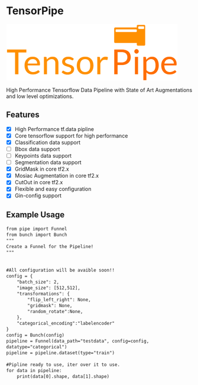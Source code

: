 # TensorPipe
![alt text](logo.png)


High Performance Tensorflow Data Pipeline with State of Art Augmentations and low level optimizations.

## Features

- [x] High Performance tf.data pipline
- [x] Core tensorflow support for high performance
- [x] Classification data support
- [ ] Bbox data support
- [ ] Keypoints data support
- [ ] Segmentation data support
- [x] GridMask in core tf2.x
- [x] Mosiac Augmentation in core tf2.x
- [x] CutOut in core tf2.x
- [x] Flexible and easy configuration
- [x] Gin-config support

## Example Usage

```
from pipe import Funnel                                                         
from bunch import Bunch                                                         
"""                                                                             
Create a Funnel for the Pipeline!                                               
"""                                                                             


#All configuration will be avaible soon!!
config = {                                                                      
    "batch_size": 2,                                                            
    "image_size": [512,512],                                                    
    "transformations": {                                                        
        "flip_left_right": None,                                                
        "gridmask": None,                                                       
        "random_rotate":None,                                                   
    },                                                                          
    "categorical_encoding":"labelencoder"                                       
}                                                                               
config = Bunch(config)                                                          
pipeline = Funnel(data_path="testdata", config=config, datatype="categorical")  
pipeline = pipeline.dataset(type="train")                                       
                                                                                
#Pipline ready to use, iter over it to use.                                                      
for data in pipeline:                                                           
    print(data[0].shape, data[1].shape)                                     

```
